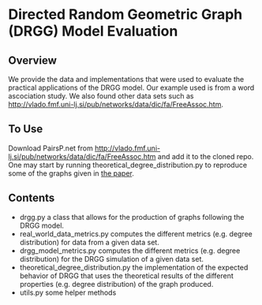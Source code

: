 # Directed Random Geometric Graph (DRGG) Model Evaluation
## Overview
We provide the data and implementations that were used to evaluate the practical applications of the DRGG model. Our example used is from a word ascociation study. We also found other data sets such as http://vlado.fmf.uni-lj.si/pub/networks/data/dic/fa/FreeAssoc.htm.

## To Use
Download PairsP.net from http://vlado.fmf.uni-lj.si/pub/networks/data/dic/fa/FreeAssoc.htm and add it to the cloned repo. One may start by running theoretical_degree_distribution.py to reproduce some of the graphs given in [the paper](https://arxiv.org/abs/1808.02046). 

## Contents
- drgg.py a class that allows for the production of graphs following the DRGG model.
- real_world_data_metrics.py computes the different metrics (e.g. degree distribution) for data from a given data set.
- drgg_model_metrics.py computes the different metrics (e.g. degree distribution) for the DRGG simulation of a given data set.
- theoretical_degree_distribution.py the implementation of the expected behavior of DRGG that uses the theoretical results of the different properties (e.g. degree distribution) of the graph produced.
- utils.py some helper methods
